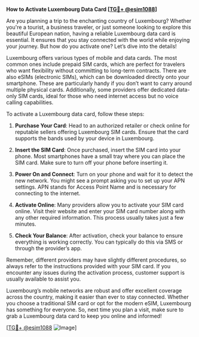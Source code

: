 **How to Activate Luxembourg Data Card [[TG💪+ @esim1088](https://t.me/s/esim1088)]**

Are you planning a trip to the enchanting country of Luxembourg? Whether you're a tourist, a business traveler, or just someone looking to explore this beautiful European nation, having a reliable Luxembourg data card is essential. It ensures that you stay connected with the world while enjoying your journey. But how do you activate one? Let’s dive into the details!

Luxembourg offers various types of mobile and data cards. The most common ones include prepaid SIM cards, which are perfect for travelers who want flexibility without committing to long-term contracts. There are also eSIMs (electronic SIMs), which can be downloaded directly onto your smartphone. These are particularly handy if you don’t want to carry around multiple physical cards. Additionally, some providers offer dedicated data-only SIM cards, ideal for those who need internet access but no voice calling capabilities.

To activate a Luxembourg data card, follow these steps:

1. **Purchase Your Card**: Head to an authorized retailer or check online for reputable sellers offering Luxembourg SIM cards. Ensure that the card supports the bands used by your device in Luxembourg.

2. **Insert the SIM Card**: Once purchased, insert the SIM card into your phone. Most smartphones have a small tray where you can place the SIM card. Make sure to turn off your phone before inserting it.

3. **Power On and Connect**: Turn on your phone and wait for it to detect the new network. You might see a prompt asking you to set up your APN settings. APN stands for Access Point Name and is necessary for connecting to the internet.

4. **Activate Online**: Many providers allow you to activate your SIM card online. Visit their website and enter your SIM card number along with any other required information. This process usually takes just a few minutes.

5. **Check Your Balance**: After activation, check your balance to ensure everything is working correctly. You can typically do this via SMS or through the provider’s app.

Remember, different providers may have slightly different procedures, so always refer to the instructions provided with your SIM card. If you encounter any issues during the activation process, customer support is usually available to assist you.

Luxembourg’s mobile networks are robust and offer excellent coverage across the country, making it easier than ever to stay connected. Whether you choose a traditional SIM card or opt for the modern eSIM, Luxembourg has something for everyone. So, next time you plan a visit, make sure to grab a Luxembourg data card to keep you online and informed!

[[TG💪+ @esim1088](https://t.me/s/esim1088) ![Image](https://i.postimg.cc/Y0z9fWf4/image.png)]